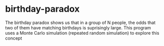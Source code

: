 # birthday-paradox

The birthday paradox shows us that in a group of N people, the odds
that two of them have matching birthdays is suprisingly large.
This program uses a Monte Carlo simulation (repeated random simulation)
to explore this concept
